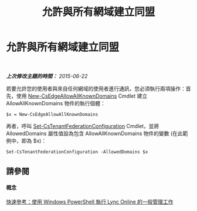 ﻿---
title: 允許與所有網域建立同盟
TOCTitle: 允許與所有網域建立同盟
ms:assetid: d26f1057-a76c-447a-9efe-72efdce4c15e
ms:mtpsurl: https://technet.microsoft.com/zh-tw/library/Dn362855(v=OCS.15)
ms:contentKeyID: 56269166
ms.date: 08/10/2015
mtps_version: v=OCS.15
ms.translationtype: HT
---

# 允許與所有網域建立同盟

 

_**上次修改主題的時間：** 2015-06-22_

若要允許您的使用者與來自任何網域的使用者進行通訊，您必須執行兩項操作：首先，使用 [New-CsEdgeAllowAllKnownDomains](new-csedgeallowallknowndomains.md) Cmdlet 建立 AllowAllKnownDomains 物件的執行個體：

    $x = New-CsEdgeAllowAllKnownDomains

再者，呼叫 [Set-CsTenantFederationConfiguration](set-cstenantfederationconfiguration.md) Cmdlet，並將 AllowedDomains 屬性值設為包含 AllowAllKnownDomains 物件的變數 (在此範例中，即為 $x)：

    Set-CsTenantFederationConfiguration -AllowedDomains $x

## 請參閱

#### 概念

[快速參考：使用 Windows PowerShell 執行 Lync Online 的一般管理工作](quick-reference-using-windows-powershell-to-do-common-skype-for-business-online-management-tasks.md)

